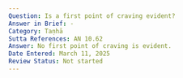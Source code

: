 ```yaml
---
Question: Is a first point of craving evident?
Answer in Brief: -
Category: Taṇhā
Sutta References: AN 10.62
Answer: No first point of craving is evident.
Date Entered: March 11, 2025
Review Status: Not started
---
```

